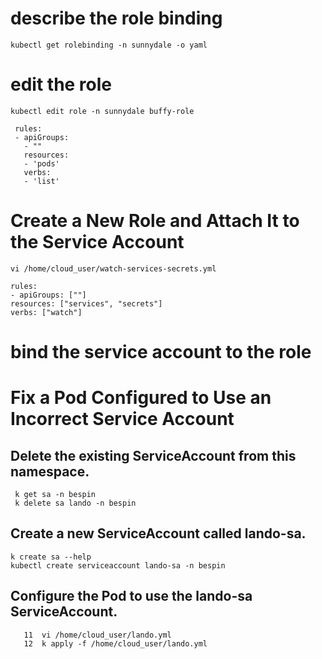 
# describe the role binding 
```
kubectl get rolebinding -n sunnydale -o yaml 
```

# edit the role 
```
kubectl edit role -n sunnydale buffy-role
```

```
 rules:
 - apiGroups:
   - ""
   resources:
   - 'pods'
   verbs:
   - 'list'
   ```

   # Create a New Role and Attach It to the Service Account

   ```
   vi /home/cloud_user/watch-services-secrets.yml
   ```
   ```
   rules:
- apiGroups: [""]
  resources: ["services", "secrets"]
  verbs: ["watch"]
  ```

# bind the service account to the role 





# Fix a Pod Configured to Use an Incorrect Service Account

## Delete the existing ServiceAccount from this namespace.

```
 k get sa -n bespin
 k delete sa lando -n bespin
```

##  Create a new ServiceAccount called lando-sa.
```
k create sa --help
kubectl create serviceaccount lando-sa -n bespin
```
    
    
## Configure the Pod to use the lando-sa ServiceAccount.

```
   11  vi /home/cloud_user/lando.yml
   12  k apply -f /home/cloud_user/lando.yml
```


  
